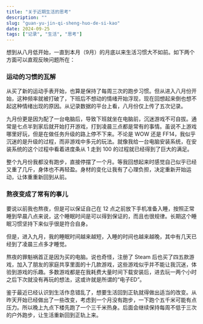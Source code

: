 ```yaml
---
title: "关于近期生活的思考"
description: ""
slug: "guan-yu-jin-qi-sheng-huo-de-si-kao"
date: 2024-09-25
tags: ["记录", "生活", "思考"]
---
```


想到从八月低开始，一直到本月（9月）的月底以来生活习惯大不如前。如下两个方面可以直观反映问题所在：

### 运动的习惯的瓦解

从买了新的运动手表开始，也算是保持了每周三次的跑步习惯。但从进入八月份开始，这种频率就被打破了，下班后不想动的情绪开始浮现，现在回想起来倒也想不起这种情绪出现的原因。从记录数据的平台上看，八月份仅上传了五次记录。

九月份更是因为配了一台电脑后，导致下班就坐在电脑前，沉迷游戏不可自拔。通常是七点半到家后就开始打开游戏，打到凌晨三点都是常有的事情。虽说不上游戏哪里好玩，但是在做任务升级的路上停不下来。不论是 WOW 还是 FF14，我似乎沉迷的是升级的过程，而非游戏中多元的玩法。就像我给一台电脑安装系统，在安装系统的这个过程中看着进度条从 1 走到 100 的过程就已经得到了巨大的满足。

整个九月份我都没有跑步，直接停摆了一个月。等我回想起来时感觉自己似乎已经又重了几斤，身体也不再轻盈。身材的变化让我有了心理负担，决定重新开始运动，让体重重新回到从前。

### 熬夜变成了常有的事儿

要说以前我也熬夜，但是可以保证自己在 12 点之前放下手机准备入睡，按照正常睡到早晨八点来说，这个睡眠时间是可以得到保证的，而且也很规律。长期这个睡眠习惯坚持下来似乎很是符合自身。

但是，进入九月，我的睡眠时间越来越短，入睡的时间也越来越晚，其中有几天已经到了凌晨三点多才睡觉。

熬夜的罪魁祸首正是因为买的电脑。说也奇怪，注册了 Steam 后也买了四五款游戏，加入了朋友的家庭共享里面的十几款游戏，这些游戏似乎并不能让我沉迷，体验到游戏的乐趣。多数游戏都是在我耗费大量时间下载安装后，进去玩一两个小时之后下次就没有再玩的想法，这或许就是所谓的“电子ED”。

鉴于最近已经认识到生活作息错乱了，想要生活回到正轨就得做出适当的改变。从昨天开始已经做出了一些改变，考虑到一个月没有跑步，一下跑个五千米可能有点压力。所以晚上九点下楼先跑了一个三千米热身。后面会继续保持每周不低于三次的户外跑步，让生活重新回到正轨上来。